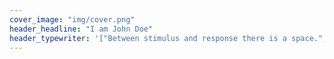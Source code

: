 ```yaml
---
cover_image: "img/cover.png"
header_headline: "I am John Doe"
header_typewriter: '["Between stimulus and response there is a space.", "In that space is our power to choose our response.", "In our response lies our growth and our freedom.", "- Victor E. Frankl"]'
---
```

